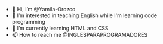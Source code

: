 - 👋 Hi, I’m  @Yamila-Orozco 
- 👀 I’m interested in teaching English while I'm learning code programming
- 🌱 I’m currently learning HTML and CSS
- 📫 How to reach me @INGLESPARAPROGRAMADORES

<!---
Yamila-Orozco/Yamila-Orozco is a ✨ special ✨ repository because its `README.md` (this file) appears on your GitHub profile.
You can click the Preview link to take a look at your changes.
--->
